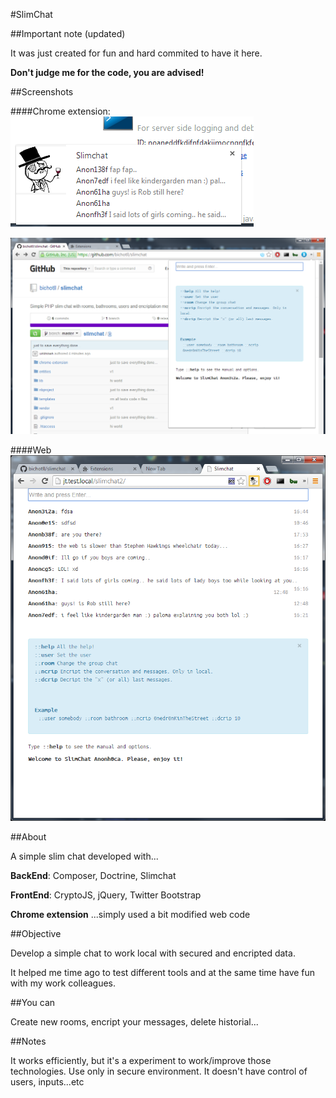 #SlimChat

##Important note (updated)

It was just created for fun and hard commited to have it here.

**Don't judge me for the code, you are advised!**

##Screenshots

####Chrome extension:
![](https://raw.githubusercontent.com/bichotll/slimchat/master/chrome-popup.png)

![](https://raw.githubusercontent.com/bichotll/slimchat/master/chrome-window.png)

####Web
![](https://raw.githubusercontent.com/bichotll/slimchat/master/web.png)

##About

A simple slim chat developed with...

**BackEnd**: Composer, Doctrine, Slimchat

**FrontEnd**: CryptoJS, jQuery, Twitter Bootstrap

**Chrome extension** ...simply used a bit modified web code

##Objective

Develop a simple chat to work local with secured and encripted data.

It helped me time ago to test different tools and at the same time have fun with my work colleagues.


##You can

Create new rooms, encript your messages, delete historial...


##Notes

It works efficiently, but it's a experiment to work/improve those technologies.
Use only in secure environment. It doesn't have control of users, inputs...etc
